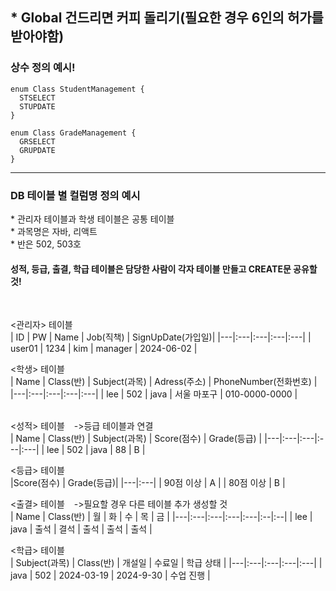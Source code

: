 ## \* Global 건드리면 커피 돌리기(필요한 경우 6인의 허가를 받아야함)

### 상수 정의 예시!
```
enum Class StudentManagement {
  STSELECT
  STUPDATE
}

enum Class GradeManagement {
  GRSELECT
  GRUPDATE
}
```
---

### DB 테이블 별 컬럼명 정의 예시  
\* 관리자 테이블과 학생 테이블은 공통 테이블  
\* 과목명은 자바, 리액트  
\* 반은 502, 503호
#### 성적, 등급, 출결, 학급 테이블은 담당한 사람이 각자 테이블 만들고 CREATE문 공유할 것!  
<br>

<관리자> 테이블  
| ID | PW | Name | Job(직책) | SignUpDate(가입일)|
|---|:---|:---|:---|:---|
| user01 | 1234 | kim | manager | 2024-06-02 |
<br>

<학생> 테이블  
| Name | Class(반) | Subject(과목) |  Adress(주소) | PhoneNumber(전화번호) |
|---|:---|:---|:---|:---|
| lee | 502 | java | 서울 마포구 | 010-0000-0000 |  
<br>
  
<성적> 테이블 &ensp; ->등급 테이블과 연결  
| Name | Class(반) | Subject(과목) |  Score(점수) | Grade(등급) |
|---|:---|:---|:---|:---|
| lee | 502 | java | 88 | B |
<br>

<등급> 테이블  
|Score(점수) | Grade(등급)|
|---|:---|
| 90점 이상 | A |
| 80점 이상 | B |
<br>  

<출결> 테이블 &ensp; ->필요할 경우 다른 테이블 추가 생성할 것  
| Name | Class(반) | 월 |  화 | 수 | 목 | 금 |
|---|:---|:---|:---|:---|:--|:--|
| lee | java | 출석 | 결석 | 출석 | 출석 | 출석 |
<br>  

<학급> 테이블  
| Subject(과목) | Class(반) | 개설일 | 수료일 | 학급 상태 |
|---|:---|:---|:---|:---|
| java | 502 | 2024-03-19 | 2024-9-30 | 수업 진행 |
